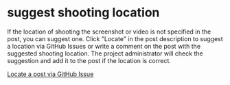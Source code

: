# suggest shooting location

If the location of shooting the screenshot or video is not specified in the post, you can suggest one. Click "Locate" in
the post description to suggest a location via GitHub Issues or write a comment on the post with the suggested shooting
location. The project administrator will check the suggestion and add it to the post if the location is correct.

[Locate a post via GitHub Issue](https://github.com/dehero/mwscr/issues/new?assignees=&labels=post-location&projects=&template=post-location.yml&title=POST_ID)
